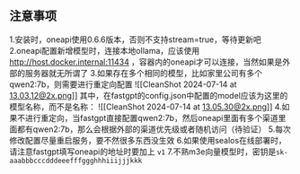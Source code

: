 ## 注意事项
1.安装时，oneapi使用0.6.6版本，否则不支持stream=true，等待更新吧
2.oneapi配置新增模型时，连接本地ollama，应该使用 http://host.docker.internal:11434 ，容器内的oneapi才可以连接，当然如果是外部的服务器就无所谓了
3.如果存在多个相同的模型，比如家里公司有多个qwen2:7b，则需要进行重定向配置
![[CleanShot 2024-07-14 at 13.03.12@2x.png]]
其中，在fastgpt的config.json中配置的model应该为这里的模型名称，而不是名称：
![[CleanShot 2024-07-14 at 13.05.30@2x.png]]
4.如果不进行重定向，当fastgpt直接配置qwen2:7b，然后oneapi里面有多个渠道里面都有qwen2:7b，那么会根据外部的渠道优先级或者随机访问（待验证）
5.每次修改配置尽量重启服务，要不然很多东西没生效
6.如果使用sealos在线部署时，请注意fastgpt填写oneapi的地址时要加上 `v1`
7.不熟m3e向量模型时，密钥是`sk-aaabbbcccdddeeefffggghhhiiijjjkkk`